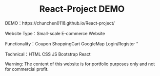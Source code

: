 <h1 align='center'>React-Project DEMO</h1>  
<p color="green">DEMO：https://chunchen0118.github.io/React-project/</p>
<p>Website Type：Small-scale E-commerce Website</p>
<p>Functionality：Coupon ShoppingCart GoogleMap Login/Register "</p>

<p>Technical：HTML CSS JS Bootstrap React</p>

<p>Warning: The content of this website is for portfolio purposes only and not for commercial profit.</p>
